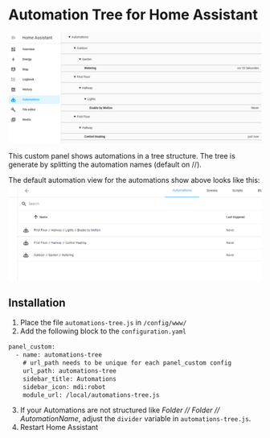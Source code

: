 # Automation Tree for Home Assistant

![](/automation-tree-screenshot.png)

This custom panel shows automations in a tree structure. The tree is generate by splitting the automation names (default on //).

The default automation view for the automations show above looks like this:
![](/automation-screenshot.png)

## Installation

1. Place the file `automations-tree.js` in `/config/www/`
2. Add the following block to the `configuration.yaml`

```
panel_custom:
  - name: automations-tree
    # url_path needs to be unique for each panel_custom config
    url_path: automations-tree
    sidebar_title: Automations
    sidebar_icon: mdi:robot
    module_url: /local/automations-tree.js
```

3. If your Automations are not structured like _Folder // Folder // AutomationName_, adjust the `divider` variable in `automations-tree.js`.
4. Restart Home Assistant
